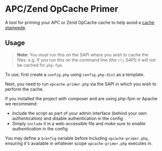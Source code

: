 # APC/Zend OpCache Primer

A tool for priming your APC or Zend OpCache cache to help avoid a
[cache stampede](http://en.wikipedia.org/wiki/Cache_stampede).

## Usage

> **Note:** You *must* run this on the SAPI where you wish to cache the files.
> e.g. If you run this on the command line (the `cli` SAPI) it will not be cached for `php-fpm`.

To use, first create a `config.php` using `config.php-dist` as a template.

Next, you need to run `opcache-primer.php` via the SAPI in which you wish to perform the cache.

If you installed the project with composer and are using php-fpm or Apache we recommend:

- Include the script as part of your admin interface (behind your own authentication) and disable authentication in the config
- Simply `include` it in a web-accessible file and *make sure to enable authentication* in the config

You may define a `$config` variable before including `opcache-primer.php`, ensuring it's available in whatever
scope `opcache-primer.php` executes in.